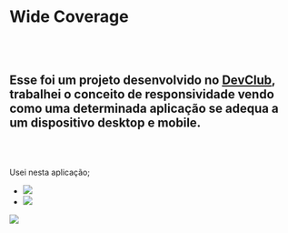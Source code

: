 <h1>Wide Coverage</h1>
<br>
<br>
<h2>Esse foi um projeto desenvolvido no <a href="https://rodolfomori.com.br/devclub">DevClub</a>, trabalhei o conceito de responsividade vendo como uma determinada aplicação se adequa a um dispositivo desktop e mobile. </h2>
<br>
<br>

Usei nesta aplicação;

- <img src="https://img.shields.io/badge/HTML5-E34F26?style=for-the-badge&logo=html5&logoColor=white">
- <img src="https://img.shields.io/badge/CSS3-1572B6?style=for-the-badge&logo=css3&logoColor=white">



<img src="https://github.com/fernandochaggas/Wide-Coverage/blob/main/img/multiTela.jpg?raw=true">
